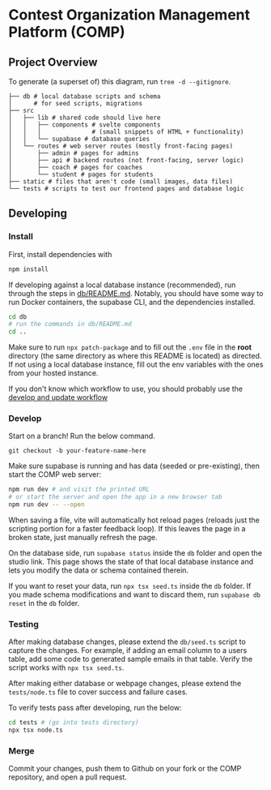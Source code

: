 # Contest Organization Management Platform (COMP)

## Project Overview


To generate (a superset of) this diagram, run `tree -d --gitignore`.

```
├── db # local database scripts and schema
│      # for seed scripts, migrations
├── src
│   ├── lib # shared code should live here
│   │   ├── components # svelte components
│   │   │              # (small snippets of HTML + functionality)
│   │   └── supabase # database queries
│   └── routes # web server routes (mostly front-facing pages)
│       ├── admin # pages for admins
│       ├── api # backend routes (not front-facing, server logic)
│       ├── coach # pages for coaches
│       └── student # pages for students
├── static # files that aren't code (small images, data files)
└── tests # scripts to test our frontend pages and database logic
```

## Developing

### Install

First, install dependencies with
```bash
npm install
```

If developing against a local database instance (recommended), run through the
steps in [db/README.md](./db/README.md). Notably, you should have some way to
run Docker containers, the supabase CLI, and the dependencies installed.

```bash
cd db
# run the commands in db/README.md
cd ..
```

Make sure to run `npx patch-package` and to fill out the `.env` file in the
**root** directory (the same directory as where this README is located) as
directed. If not using a local database instance, fill out the env variables
with the ones from your hosted instance.

If you don't know which workflow to use, you should probably use the
[develop and update workflow](./db/README.md#devupdate-workflow)

### Develop

Start on a branch! Run the below command.
```
git checkout -b your-feature-name-here
```

Make sure supabase is running and has data (seeded or pre-existing), then start
the COMP web server:

```bash
npm run dev # and visit the printed URL
# or start the server and open the app in a new browser tab
npm run dev -- --open
```

When saving a file, vite will automatically hot reload pages (reloads just the
scripting portion for a faster feedback loop). If this leaves the page in a
broken state, just manually refresh the page.


On the database side, run `supabase status` inside the `db` folder and open
the studio link. This page shows the state of that local database instance
and lets you modify the data or schema contained therein.

If you want to reset your data, run `npx tsx seed.ts` inside the `db` folder.
If you made schema modifications and want to discard them, run
`supabase db reset` in the `db` folder.

### Testing

After making database changes, please extend the `db/seed.ts` script to capture
the changes. For example, if adding an email column to a users table, add some
code to generated sample emails in that table. Verify the script works with
`npx tsx seed.ts`.

After making either database or webpage changes, please extend the `tests/node.ts`
file to cover success and failure cases. 

To verify tests pass after developing, run the below:
```bash
cd tests # (go into tests directory)
npx tsx node.ts
```

### Merge

Commit your changes, push them to Github on your fork or the COMP repository,
and open a pull request. 


<!--
## Building

To create a production version of your app:

```bash
npm run build
```

You can preview the production build with `npm run preview`.

> To deploy your app, you may need to install an [adapter](https://kit.svelte.dev/docs/adapters) for your target environment.
-->
